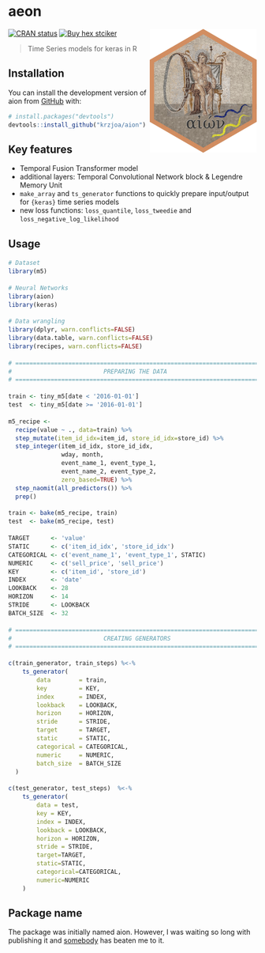 
<!-- README.md is generated from README.Rmd. Please edit that file -->

# aeon

<img src='man/figures/aion-small.png' align="right" height="250" />

<!-- badges: start -->

[![CRAN
status](https://www.r-pkg.org/badges/version/aeon)](https://CRAN.R-project.org/package=aeon)
[![Buy hex
stciker](https://img.shields.io/badge/buy%20hex-aion-green?style=flat&logo=redbubble)](https://www.redbubble.com/i/sticker/aion-R-package-hex-by-krzjoa/126321293.EJUG5)

<!-- badges: end -->

> Time Series models for keras in R

## Installation

You can install the development version of aion from
[GitHub](https://github.com/) with:

``` r
# install.packages("devtools")
devtools::install_github("krzjoa/aion")
```

## Key features

-   Temporal Fusion Transformer model
-   additional layers: Temporal Convolutional Network block & Legendre
    Memory Unit
-   `make_array` and `ts_generator` functions to quickly prepare
    input/output for `{keras}` time series models
-   new loss functions: `loss_quantile`, `loss_tweedie` and
    `loss_negative_log_likelihood`

## Usage

``` r
# Dataset
library(m5)

# Neural Networks
library(aion)
library(keras)

# Data wrangling
library(dplyr, warn.conflicts=FALSE)
library(data.table, warn.conflicts=FALSE)
library(recipes, warn.conflicts=FALSE)

# ==========================================================================
#                          PREPARING THE DATA
# ==========================================================================

train <- tiny_m5[date < '2016-01-01']
test  <- tiny_m5[date >= '2016-01-01']

m5_recipe <-
  recipe(value ~ ., data=train) %>%
  step_mutate(item_id_idx=item_id, store_id_idx=store_id) %>%
  step_integer(item_id_idx, store_id_idx,
               wday, month,
               event_name_1, event_type_1,
               event_name_2, event_type_2,
               zero_based=TRUE) %>%
  step_naomit(all_predictors()) %>%
  prep()

train <- bake(m5_recipe, train)
test  <- bake(m5_recipe, test)

TARGET      <- 'value'
STATIC      <- c('item_id_idx', 'store_id_idx')
CATEGORICAL <- c('event_name_1', 'event_type_1', STATIC)
NUMERIC     <- c('sell_price', 'sell_price')
KEY         <- c('item_id', 'store_id')
INDEX       <- 'date'
LOOKBACK    <- 28
HORIZON     <- 14
STRIDE      <- LOOKBACK
BATCH_SIZE  <- 32

# ==========================================================================
#                          CREATING GENERATORS
# ==========================================================================

c(train_generator, train_steps) %<-%
    ts_generator(
        data        = train,
        key         = KEY,
        index       = INDEX,
        lookback    = LOOKBACK,
        horizon     = HORIZON,
        stride      = STRIDE,
        target      = TARGET,
        static      = STATIC,
        categorical = CATEGORICAL,
        numeric     = NUMERIC,
        batch_size  = BATCH_SIZE    
  )

c(test_generator, test_steps)  %<-%
    ts_generator(
        data = test,
        key = KEY,
        index = INDEX,
        lookback = LOOKBACK,
        horizon = HORIZON,
        stride = STRIDE,
        target=TARGET,
        static=STATIC,
        categorical=CATEGORICAL,
        numeric=NUMERIC
    )
```

## Package name
The package was initially named aion. However, I was waiting so long with publishing it and [somebody](https://github.com/tesselle/aion) has beaten me to it. 

